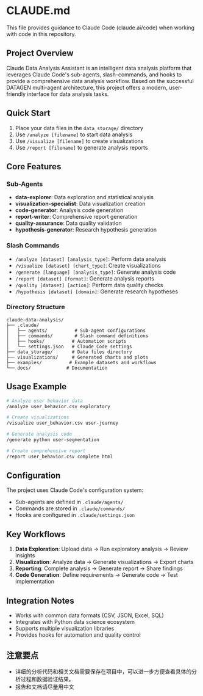 # CLAUDE.md

This file provides guidance to Claude Code (claude.ai/code) when working with code in this repository.

## Project Overview

Claude Data Analysis Assistant is an intelligent data analysis platform that leverages Claude Code's sub-agents, slash-commands, and hooks to provide a comprehensive data analysis workflow. Based on the successful DATAGEN multi-agent architecture, this project offers a modern, user-friendly interface for data analysis tasks.

## Quick Start

1. Place your data files in the `data_storage/` directory
2. Use `/analyze [filename]` to start data analysis
3. Use `/visualize [filename]` to create visualizations
4. Use `/report [filename]` to generate analysis reports

## Core Features

### Sub-Agents
- **data-explorer**: Data exploration and statistical analysis
- **visualization-specialist**: Data visualization creation
- **code-generator**: Analysis code generation
- **report-writer**: Comprehensive report generation
- **quality-assurance**: Data quality validation
- **hypothesis-generator**: Research hypothesis generation

### Slash Commands
- `/analyze [dataset] [analysis_type]`: Perform data analysis
- `/visualize [dataset] [chart_type]`: Create visualizations
- `/generate [language] [analysis_type]`: Generate analysis code
- `/report [dataset] [format]`: Generate analysis reports
- `/quality [dataset] [action]`: Perform data quality checks
- `/hypothesis [dataset] [domain]`: Generate research hypotheses

### Directory Structure
```
claude-data-analysis/
├── .claude/
│   ├── agents/          # Sub-agent configurations
│   ├── commands/        # Slash command definitions
│   ├── hooks/          # Automation scripts
│   └── settings.json   # Claude Code settings
├── data_storage/       # Data files directory
├── visualizations/     # Generated charts and plots
├── examples/          # Example datasets and workflows
└── docs/             # Documentation
```

## Usage Example

```bash
# Analyze user behavior data
/analyze user_behavior.csv exploratory

# Create visualizations
/visualize user_behavior.csv user-journey

# Generate analysis code
/generate python user-segmentation

# Create comprehensive report
/report user_behavior.csv complete html
```

## Configuration

The project uses Claude Code's configuration system:
- Sub-agents are defined in `.claude/agents/`
- Commands are stored in `.claude/commands/`
- Hooks are configured in `.claude/settings.json`

## Key Workflows

1. **Data Exploration**: Upload data → Run exploratory analysis → Review insights
2. **Visualization**: Analyze data → Generate visualizations → Export charts
3. **Reporting**: Complete analysis → Generate report → Share findings
4. **Code Generation**: Define requirements → Generate code → Test implementation

## Integration Notes

- Works with common data formats (CSV, JSON, Excel, SQL)
- Integrates with Python data science ecosystem
- Supports multiple visualization libraries
- Provides hooks for automation and quality control


## 注意要点

- 详细的分析代码和相关文档需要保存在项目中，可以进一步方便查看具体的分析过程和数据验证结果。
- 报告和文档请尽量用中文